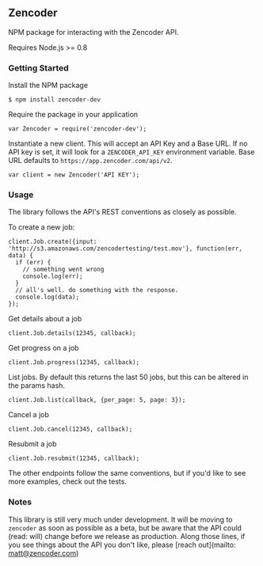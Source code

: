 Zencoder
----

NPM package for interacting with the Zencoder API.

Requires Node.js >= 0.8

### Getting Started

Install the NPM package

    $ npm install zencoder-dev

Require the package in your application

    var Zencoder = require('zencoder-dev');

Instantiate a new client. This will accept an API Key and a Base URL. If no API key is set, it will look for a `ZENCODER_API_KEY` environment variable. Base URL defaults to `https://app.zencoder.com/api/v2`.

    var client = new Zencoder('API KEY');

### Usage

The library follows the API's REST conventions as closely as possible.

To create a new job:

    client.Job.create({input: 'http://s3.amazonaws.com/zencodertesting/test.mov'}, function(err, data) {
      if (err) {
        // something went wrong
        console.log(err);
      }
      // all's well. do something with the response.
      console.log(data);
    });

Get details about a job

    client.Job.details(12345, callback);

Get progress on a job

    client.Job.progress(12345, callback);

List jobs. By default this returns the last 50 jobs, but this can be altered in the params hash.

    client.Job.list(callback, {per_page: 5, page: 3});

Cancel a job

    client.Job.cancel(12345, callback);

Resubmit a job

    client.Job.resubmit(12345, callback);

The other endpoints follow the same conventions, but if you'd like to see more examples, check out the tests.

### Notes

This library is still very much under development. It will be moving to `zencoder` as soon as possible as a beta, but be aware that the API could (read: will) change before we release as production. Along those lines, if you see things about the API you don't like, please [reach out](mailto: matt@zencoder.com)